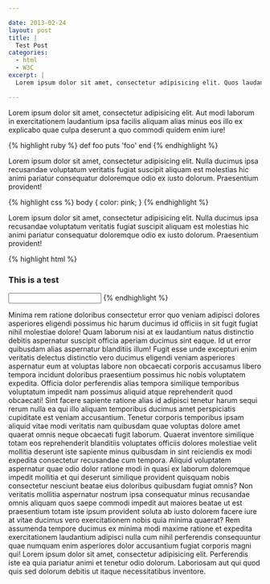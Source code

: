 ```yaml
---

date: 2013-02-24
layout: post
title: |
  Test Post
categories:
  - html
  - W3C
excerpt: |
  Lorem ipsum dolor sit amet, consectetur adipisicing elit. Quos laudantium quibusdam similique ratione amet iure in porro modi ipsum soluta distinctio dolorem laboriosam blanditiis facere reiciendis earum veritatis tempore hic aspernatur ex placeat officiis maxime dicta officia doloremque aut reprehenderit quas repellendus recusandae sapiente quo ducimus dignissimos culpa at cupiditate.

---
```


Lorem ipsum dolor sit amet, consectetur adipisicing elit. Aut modi laborum in exercitationem laudantium ipsa facilis aliquam alias minus eos illo ex explicabo quae culpa deserunt a quo commodi quidem enim iure! 

{% highlight ruby %}
def foo
  puts 'foo'
end
{% endhighlight %}

Lorem ipsum dolor sit amet, consectetur adipisicing elit. Nulla ducimus ipsa recusandae voluptatum veritatis fugiat suscipit aliquam est molestias hic animi pariatur consequatur doloremque odio ex iusto dolorum. Praesentium provident!

{% highlight css %}
body {
	color: pink;
}
{% endhighlight %}

Lorem ipsum dolor sit amet, consectetur adipisicing elit. Nulla ducimus ipsa recusandae voluptatum veritatis fugiat suscipit aliquam est molestias hic animi pariatur consequatur doloremque odio ex iusto dolorum. Praesentium provident!

{% highlight html %}
<h3>This is a test</h3>
<input type="text">
{% endhighlight %}


Minima rem ratione doloribus consectetur error quo veniam adipisci dolores asperiores eligendi possimus hic harum ducimus id officiis in sit fugit fugiat nihil molestiae dolore! Quam laborum nisi at ex laudantium natus distinctio debitis aspernatur suscipit officia aperiam ducimus sint eaque. Id ut error quibusdam alias aspernatur blanditiis illum! Fugit esse unde excepturi enim veritatis delectus distinctio vero ducimus eligendi veniam asperiores aspernatur eum at voluptas labore non obcaecati corporis accusamus libero tempora incidunt doloribus praesentium possimus hic nobis voluptatem expedita. Officia dolor perferendis alias tempora similique temporibus voluptatum impedit nam possimus aliquid atque reprehenderit quod obcaecati! Sint facere sapiente ratione alias id adipisci tenetur harum sequi rerum nulla ea qui illo aliquam temporibus ducimus amet perspiciatis cupiditate est veniam accusantium. Tenetur corporis temporibus ipsam aliquid vitae modi veritatis nam quibusdam quae voluptas dolore amet quaerat omnis neque obcaecati fugit laborum. Quaerat inventore similique totam eos reprehenderit blanditiis voluptates officiis dolores molestiae velit mollitia deserunt iste sapiente minus quibusdam in sint reiciendis ex modi expedita consectetur recusandae cum tempora. Aliquid voluptatem aspernatur quae odio dolor ratione modi in quasi ex laborum doloremque impedit mollitia et qui deserunt similique provident quisquam nobis consectetur nesciunt beatae eius doloribus quibusdam fugiat omnis? Non veritatis mollitia aspernatur nostrum ipsa consequatur minus recusandae omnis aliquam quos saepe commodi impedit aut maiores beatae ut est praesentium totam iste ipsum provident soluta ab iusto dolorem facere iure at vitae ducimus vero exercitationem nobis quia minima quaerat? Rem assumenda tempore ducimus ex minima modi maxime ratione et expedita exercitationem laudantium adipisci nulla cum nihil perferendis consequuntur quae numquam enim asperiores dolor accusantium fugiat corporis magni qui!
Lorem ipsum dolor sit amet, consectetur adipisicing elit. Perferendis iste ea quia pariatur animi et tenetur odio dolorum. Laboriosam aut qui quod quis sed dolorum debitis ut itaque necessitatibus inventore.